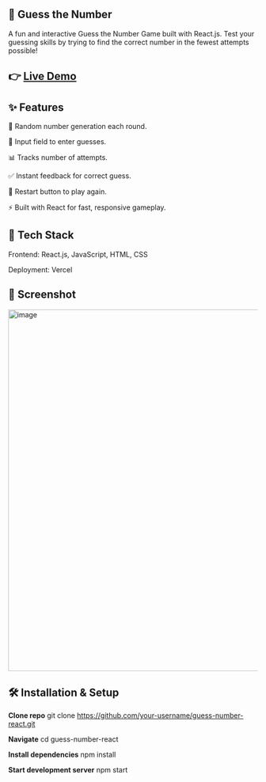 ## 🎲 Guess the Number

A fun and interactive Guess the Number Game built with React.js.
Test your guessing skills by trying to find the correct number in the fewest attempts possible!

## 👉 [Live Demo](https://guess-number-react-xi.vercel.app/)

## ✨ Features

🔢 Random number generation each round.

🎯 Input field to enter guesses.

📊 Tracks number of attempts.

✅ Instant feedback for correct guess.

🔁 Restart button to play again.

⚡ Built with React for fast, responsive gameplay.

## 🚀 Tech Stack

Frontend: React.js, JavaScript, HTML, CSS

Deployment: Vercel

## 📸 Screenshot

<img width="1363" height="731" alt="image" src="https://github.com/user-attachments/assets/277d44c2-cd6c-4d89-8ba7-da091bd9201c" />

## 🛠️ Installation & Setup

**Clone repo**
git clone https://github.com/your-username/guess-number-react.git

**Navigate**
cd guess-number-react

**Install dependencies**
npm install

**Start development server**
npm start

